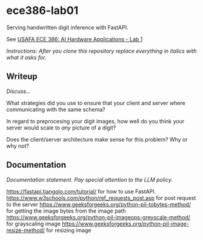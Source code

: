 # ece386-lab01

Serving handwritten digit inference with FastAPI.

See [USAFA ECE 386: AI Hardware Applications - Lab 1](https://usafa-ece.github.io/ece386-book/b1-prediction/lab-digits-api.html)

*Instructions: After you clone this repository replace everything in *italics* with what it asks for.*

## Writeup

*Discuss...*

What strategies did you use to ensure that your client and server where communicating with the same schema?

In regard to preprocesing your digit images, how well do you think your server would scale to *any* picture of a digit?

Does the client/server architecture make sense for this problem? Why or why not?

## Documentation

*Documentation statement. Pay special attention to the LLM policy.*

https://fastapi.tiangolo.com/tutorial/ for how to use FastAPI.
https://www.w3schools.com/python/ref_requests_post.asp for post request to the server
https://www.geeksforgeeks.org/python-pil-tobytes-method/ for getting the image bytes from the image path
https://www.geeksforgeeks.org/python-pil-imageops-greyscale-method/ for grayscaling image
https://www.geeksforgeeks.org/python-pil-image-resize-method/ for resizing image
